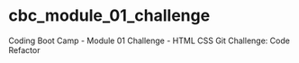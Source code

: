 # cbc_module_01_challenge
Coding Boot Camp - Module 01 Challenge - HTML CSS Git Challenge: Code Refactor
